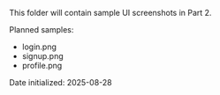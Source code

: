 This folder will contain sample UI screenshots in Part 2.

Planned samples:
- login.png
- signup.png
- profile.png

Date initialized: 2025-08-28
